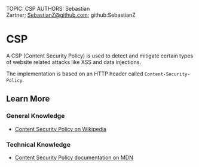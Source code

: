 TOPIC: CSP
AUTHORS: Sebastian Zartner; SebastianZ@github.com; github:SebastianZ

# CSP

A CSP (Content Security Policy) is used to detect and mitigate certain types of website
related attacks like XSS and data injections.

The implementation is based on an HTTP header called `Content-Security-Policy`.

## Learn More

### General Knowledge

- [Content Security Policy on Wikipedia](https://en.wikipedia.org/wiki/Content_Security_Policy)

### Technical Knowledge

- [Content Security Policy documentation on MDN](https://wiki.developer.mozilla.org/en-US/docs/Web/HTTP/CSP)
